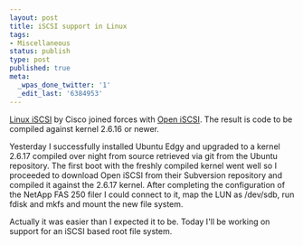 ```yaml
---
layout: post
title: iSCSI support in Linux
tags:
- Miscellaneous
status: publish
type: post
published: true
meta:
  _wpas_done_twitter: '1'
  _edit_last: '6384953'
---
```

<p><a href="http://linux-iscsi.sourceforge.net/">Linux iSCSI</a> by Cisco joined forces with <a href="http://www.open-iscsi.org/">Open iSCSI</a>. The result is code to be compiled against kernel 2.6.16 or newer. </p>

<p>Yesterday I successfully installed Ubuntu Edgy and upgraded to a kernel 2.6.17 compiled over night from source retrieved via git from the Ubuntu repository. The first boot with the freshly compiled kernel went well so I proceeded to download Open iSCSI from their Subversion repository and compiled it against the 2.6.17 kernel. After completing the configuration of the NetApp FAS 250 filer I could connect to it, map the LUN as /dev/sdb, run fdisk and mkfs and mount the new file system.</p>

<p>Actually it was easier than I expected it to be. Today I'll be working on support for an iSCSI based root file system.</p>

